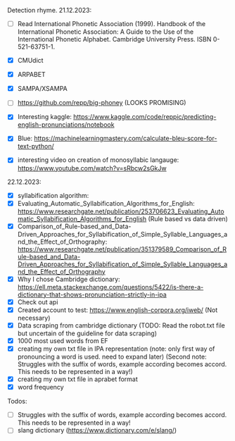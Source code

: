 Detection rhyme.
21.12.2023:
- [ ] Read International Phonetic Association (1999). Handbook of the International Phonetic Association: A Guide to the Use of the International Phonetic Alphabet. Cambridge University Press. ISBN 0-521-63751-1.
- [x] CMUdict
- [x] ARPABET
- [x] SAMPA/XSAMPA
- [ ] https://github.com/repp/big-phoney (LOOKS PROMISING)
- [x] Interesting kaggle: https://www.kaggle.com/code/reppic/predicting-english-pronunciations/notebook
- [x] Blue: https://machinelearningmastery.com/calculate-bleu-score-for-text-python/
- [x] interesting video on creation of monosyllabic langauge: https://www.youtube.com/watch?v=sRbcw2sGkJw


22.12.2023:
- [x] syllabification algorithm:
- [x] Evaluating_Automatic_Syllabification_Algorithms_for_English: https://www.researchgate.net/publication/253706623_Evaluating_Automatic_Syllabification_Algorithms_for_English (Rule based vs data driven)
- [x] Comparison_of_Rule-based_and_Data-Driven_Approaches_for_Syllabification_of_Simple_Syllable_Languages_and_the_Effect_of_Orthography:
https://www.researchgate.net/publication/351379589_Comparison_of_Rule-based_and_Data-Driven_Approaches_for_Syllabification_of_Simple_Syllable_Languages_and_the_Effect_of_Orthography
- [x] Why I chose Cambridge dictionary: https://ell.meta.stackexchange.com/questions/5422/is-there-a-dictionary-that-shows-pronunciation-strictly-in-ipa
- [x] Check out api
- [x] Created account to test: https://www.english-corpora.org/iweb/ (Not necessary)
- [x] Data scraping from cambridge dictionary (TODO: Read the robot.txt file but uncertain of the guideline for data scraping)
- [x] 1000 most used words from EF
- [x] creating my own txt file in IPA representation (note: only first way of pronouncing a word is used. need to expand later) (Second note: Struggles with the suffix of words, example according becomes accord. This needs to be represented in a way!)
- [x] creating my own txt file in aprabet format
- [x] word frequency

Todos:
- [ ] Struggles with the suffix of words, example according becomes accord. This needs to be represented in a way!
- [ ] slang dictionary (https://www.dictionary.com/e/slang/)
